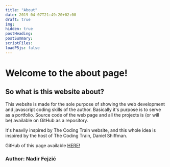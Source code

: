 ```yaml
---
title: "About"
date: 2019-04-07T21:49:20+02:00
draft: true
img:
hidden: true
postHeading:
postSummary:
scriptFiles:
loadP5js: false
---
```


# Welcome to the about page!

## So what is this website about?

This website is made for the sole purpose of showing the web development and javascript coding skills of the author. Basically it's purpose is to serve as a portfolio. Source code of the web page and all the projects is (or will be) available on GitHub as a repository.

It's heavily inspired by The Coding Train website, and this whole idea is inspired by the host of The Coding Train, Daniel Shiffman.

GitHub of this page available [HERE!](https://github.com/nfejzic/fejzicdev)

### Author: Nadir Fejzić
